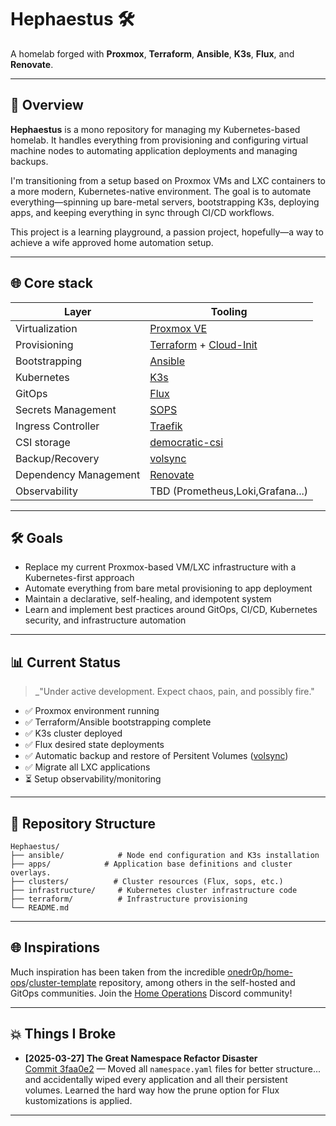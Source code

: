 # Hephaestus 🛠️ 

A homelab forged with **Proxmox**, **Terraform**, **Ansible**, **K3s**, **Flux**, and **Renovate**.

---

## 🚀 Overview

**Hephaestus** is a mono repository for managing my Kubernetes-based homelab. It handles everything from provisioning and configuring virtual machine nodes to automating application deployments and managing backups.

I'm transitioning from a setup based on Proxmox VMs and LXC containers to a more modern, Kubernetes-native environment. The goal is to automate everything—spinning up bare-metal servers, bootstrapping K3s, deploying apps, and keeping everything in sync through CI/CD workflows.

This project is a learning playground, a passion project, hopefully—a way to achieve a wife approved home automation setup.

---

## 🌐 Core stack

| Layer          | Tooling                                                                                                      |
| -------------- | ------------------------------------------------------------------------------------------------------------ |
| Virtualization | [Proxmox VE](https://www.proxmox.com/en/)                                                                    |
| Provisioning   | [Terraform](https://www.terraform.io/) + [Cloud-Init](https://cloudinit.readthedocs.io/)                     |
| Bootstrapping  | [Ansible](https://www.ansible.com/)                                                                          |
| Kubernetes     | [K3s](https://k3s.io/)                                                                                       |
| GitOps         | [Flux](https://fluxcd.io/)                                                                                   |
| Secrets Management   | [SOPS](https://github.com/mozilla/sops)                          |
| Ingress Controller   | [Traefik](https://doc.traefik.io/traefik/)                          |
|CSI storage   | [democratic-csi](https://github.com/democratic-csi/democratic-csi)                          |
|Backup/Recovery   | [volsync](https://volsync.readthedocs.io/en/stable/)                          |
| Dependency Management   | [Renovate](https://github.com/renovatebot/renovate)                          |
| Observability  | TBD (Prometheus,Loki,Grafana...) |

---

## 🛠️ Goals

- Replace my current Proxmox-based VM/LXC infrastructure with a Kubernetes-first approach
- Automate everything from bare metal provisioning to app deployment
- Maintain a declarative, self-healing, and idempotent system
- Learn and implement best practices around GitOps, CI/CD, Kubernetes security, and infrastructure automation

---

## 📊 Current Status

> \_"Under active development. Expect chaos, pain, and possibly fire."

- ✅ Proxmox environment running
- ✅ Terraform/Ansible bootstrapping complete
- ✅ K3s cluster deployed
- ✅ Flux desired state deployments
- ✅ Automatic backup and restore of Persitent Volumes ([volsync](https://volsync.readthedocs.io/en/stable/))
- ✅ Migrate all LXC applications 
- ⏳ Setup observability/monitoring

---

## 📂 Repository Structure

```
Hephaestus/
├── ansible/            # Node end configuration and K3s installation
├── apps/            # Application base definitions and cluster overlays.
├── clusters/          # Cluster resources (Flux, sops, etc.)
├── infrastructure/     # Kubernetes cluster infrastructure code
├── terraform/          # Infrastructure provisioning
└── README.md
```

---

## 🌐 Inspirations

Much inspiration has been taken from the incredible [onedr0p/home-ops](https://github.com/onedr0p/home-ops)/[cluster-template](https://github.com/onedr0p/cluster-template) repository, among others in the self-hosted and GitOps communities. Join the [Home Operations](https://discord.gg/home-operations) Discord community!

---

## 💥 Things I Broke

- **[2025-03-27] The Great Namespace Refactor Disaster**\
  [Commit 3faa0e2](https://github.com/willnotcy/Hephaestus/commit/3faa0e28c636eecd0b08e4a1e607efecfc216ff7) — Moved all `namespace.yaml` files for better structure... and accidentally wiped every application and all their persistent volumes. Learned the hard way how the prune option for Flux kustomizations is applied.

---